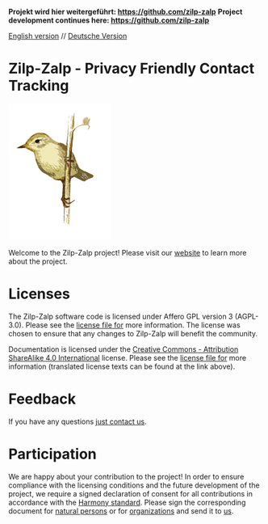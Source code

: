 **Projekt wird hier weitergeführt: https://github.com/zilp-zalp**
**Project development continues here: https://github.com/zilp-zalp**

[English version](README.md) // [Deutsche Version](README-de.md)


# Zilp-Zalp - Privacy Friendly Contact Tracking</md-list>

<img src="/materials/images/zilpzalp-1.png" alt="Zilp-Zalp - Logo" title="Zilp-Zalp - Logo" width="40%" />

Welcome to the Zilp-Zalp project! Please visit our [website](https://zilpzalp.eu) to learn more about the project.

# Licenses

The Zilp-Zalp software code is licensed under Affero GPL version 3 (AGPL-3.0). Please see the [license file for](LICENSE) more information. The license was chosen to ensure that any changes to Zilp-Zalp will benefit the community.

Documentation is licensed under the [Creative Commons - Attribution ShareAlike 4.0 International](https://creativecommons.org/licenses/by-sa/4.0/) license. Please see the [license file for](DOCS-LICENSE) more information (translated license texts can be found at the link above).</md-list>

# Feedback

If you have any questions [just contact us](mailto:zelp@zilpzalp.eu).

# Participation

We are happy about your contribution to the project! In order to ensure compliance with the licensing conditions and the future development of the project, we require a signed declaration of consent for all contributions in accordance with the [Harmony standard](http://selector.harmonyagreements.org). Please sign the corresponding document for [natural persons](.clas/Zilp-Zalp-Individual.pdf) or for [organizations](.clas/Zilp-Zalp-Entity.pdf) and send it to [us](mailto:zelp@zilpzalp.eu).
